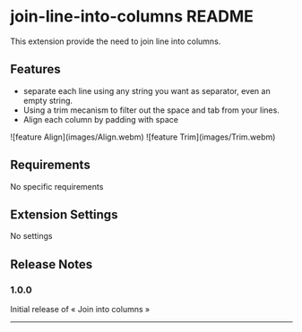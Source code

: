 # join-line-into-columns README

This extension provide the need to join line into columns.

## Features

- separate each line using any string you want as separator, even an empty string.
- Using a trim mecanism to filter out the space and tab from your lines.
- Align each column by padding with space

\!\[feature Align\]\(images/Align.webm\)
\!\[feature Trim\]\(images/Trim.webm\)

## Requirements

No specific requirements

## Extension Settings

No settings

## Release Notes

### 1.0.0

Initial release of « Join into columns »

-----------------------------------------------------------------------------------------------------------
